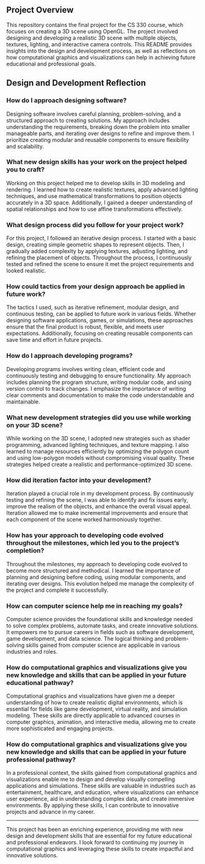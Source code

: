 ## Project Overview

This repository contains the final project for the CS 330 course, which focuses on creating a 3D scene using OpenGL. The project involved designing and developing a realistic 3D scene with multiple objects, textures, lighting, and interactive camera controls. This README provides insights into the design and development process, as well as reflections on how computational graphics and visualizations can help in achieving future educational and professional goals.

## Design and Development Reflection

### How do I approach designing software?
Designing software involves careful planning, problem-solving, and a structured approach to creating solutions. My approach includes understanding the requirements, breaking down the problem into smaller manageable parts, and iterating over designs to refine and improve them. I prioritize creating modular and reusable components to ensure flexibility and scalability.

### What new design skills has your work on the project helped you to craft?
Working on this project helped me to develop skills in 3D modeling and rendering. I learned how to create realistic textures, apply advanced lighting techniques, and use mathematical transformations to position objects accurately in a 3D space. Additionally, I gained a deeper understanding of spatial relationships and how to use affine transformations effectively.

### What design process did you follow for your project work?
For this project, I followed an iterative design process. I started with a basic design, creating simple geometric shapes to represent objects. Then, I gradually added complexity by applying textures, adjusting lighting, and refining the placement of objects. Throughout the process, I continuously tested and refined the scene to ensure it met the project requirements and looked realistic.

### How could tactics from your design approach be applied in future work?
The tactics I used, such as iterative refinement, modular design, and continuous testing, can be applied to future work in various fields. Whether designing software applications, games, or simulations, these approaches ensure that the final product is robust, flexible, and meets user expectations. Additionally, focusing on creating reusable components can save time and effort in future projects.

### How do I approach developing programs?
Developing programs involves writing clean, efficient code and continuously testing and debugging to ensure functionality. My approach includes planning the program structure, writing modular code, and using version control to track changes. I emphasize the importance of writing clear comments and documentation to make the code understandable and maintainable.

### What new development strategies did you use while working on your 3D scene?
While working on the 3D scene, I adopted new strategies such as shader programming, advanced lighting techniques, and texture mapping. I also learned to manage resources efficiently by optimizing the polygon count and using low-polygon models without compromising visual quality. These strategies helped create a realistic and performance-optimized 3D scene.

### How did iteration factor into your development?
Iteration played a crucial role in my development process. By continuously testing and refining the scene, I was able to identify and fix issues early, improve the realism of the objects, and enhance the overall visual appeal. Iteration allowed me to make incremental improvements and ensure that each component of the scene worked harmoniously together.

### How has your approach to developing code evolved throughout the milestones, which led you to the project’s completion?
Throughout the milestones, my approach to developing code evolved to become more structured and methodical. I learned the importance of planning and designing before coding, using modular components, and iterating over designs. This evolution helped me manage the complexity of the project and complete it successfully.

### How can computer science help me in reaching my goals?
Computer science provides the foundational skills and knowledge needed to solve complex problems, automate tasks, and create innovative solutions. It empowers me to pursue careers in fields such as software development, game development, and data science. The logical thinking and problem-solving skills gained from computer science are applicable in various industries and roles.

### How do computational graphics and visualizations give you new knowledge and skills that can be applied in your future educational pathway?
Computational graphics and visualizations have given me a deeper understanding of how to create realistic digital environments, which is essential for fields like game development, virtual reality, and simulation modeling. These skills are directly applicable to advanced courses in computer graphics, animation, and interactive media, allowing me to create more sophisticated and engaging projects.

### How do computational graphics and visualizations give you new knowledge and skills that can be applied in your future professional pathway?
In a professional context, the skills gained from computational graphics and visualizations enable me to design and develop visually compelling applications and simulations. These skills are valuable in industries such as entertainment, healthcare, and education, where visualizations can enhance user experience, aid in understanding complex data, and create immersive environments. By applying these skills, I can contribute to innovative projects and advance in my career.

---

This project has been an enriching experience, providing me with new design and development skills that are essential for my future educational and professional endeavors. I look forward to continuing my journey in computational graphics and leveraging these skills to create impactful and innovative solutions.
